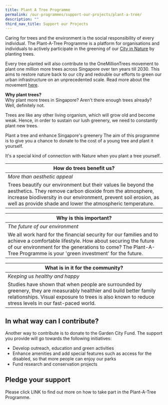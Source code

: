 ```yaml
---
title: Plant A Tree Programme
permalink: /our-programmes/support-our-projects/plant-a-tree/
description: ""
third_nav_title: Support our Projects
---
```





Caring for trees and the environment is the social responsibility of every individual. The Plant-A-Tree Programme is a platform for organisations and individuals to actively participate in the greening of our [City in Nature](https://www.nparks.gov.sg/about-us/city-in-nature) by planting trees.

Every tree planted will also contribute to the OneMillionTrees movement to plant one million more trees across Singapore over ten years till 2030. This aims to restore nature back to our city and redouble our efforts to green our urban infrastructure on an unprecedented scale. Read more about the movement [here](https://www.nparks.gov.sg/treessg/one-million-trees-movement).

**Why plant trees?**<br>
Why plant more trees in Singapore? Aren't there enough trees already? Well, definitely not.

Trees are like any other living organism, which will grow old and become weak. Hence, in order to sustain our lush greenery, we need to constantly plant new trees.

Plant a tree and enhance Singapore's greenery
The aim of this programme is to give you a chance to donate to the cost of a young tree and plant it yourself.

It's a special kind of connection with Nature when you plant a tree yourself.



|**How do trees benefit us?** |
| -------- | 
| *More than aesthetic appeal* |
|Trees beautify our environment but their values lie beyond the aesthetics. They remove carbon dioxide from the atmosphere, increase biodiversity in our environment, prevent soil erosion, as well as provide shade and lower the atmospheric temperature.|


|**Why is this important?** |
| -------- | 
| *The future of our environment* |
|We all work hard for the financial security for our families and to achieve a comfortable lifestyle. How about securing the future of our environment for the generations to come? The Plant-A-Tree Programme is your 'green investment' for the future.|

|**What is in it for the community?** |
| -------- | 
| *Keeping us healthy and happy* |
|Studies have shown that when people are surrounded by greenery, they are measurably healthier and build better family relationships. Visual exposure to trees is also known to reduce stress levels in our fast-paced world.|

In what way can I contribute?
-----------------------------

Another way to contribute is to donate to the Garden City Fund. The support you provide will go towards the following initiatives:

*   Develop outreach, education and green activities
*   Enhance amenities and add special features such as access for the disabled, so that more people can enjoy our parks
*   Fund research and conservation projects

Pledge your support 
--------------------

Please click LINK to find out more on how to take part in the Plant-A-Tree Programme.